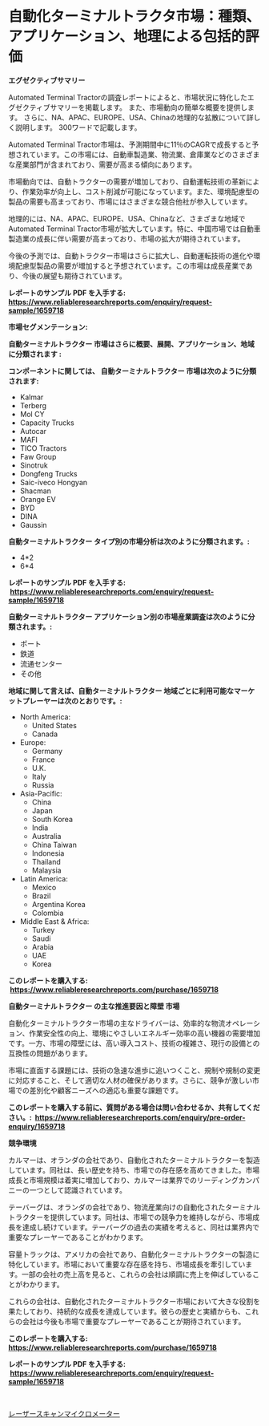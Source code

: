 <p><h1>自動化ターミナルトラクタ市場：種類、アプリケーション、地理による包括的評価</h1></p><p><strong>エグゼクティブサマリー</strong></p>
<p><p>Automated Terminal Tractorの調査レポートによると、市場状況に特化したエグゼクティブサマリーを掲載します。 また、市場動向の簡単な概要を提供します。 さらに、NA、APAC、EUROPE、USA、Chinaの地理的な拡散について詳しく説明します。 300ワードで記載します。</p><p>Automated Terminal Tractor市場は、予測期間中に11％のCAGRで成長すると予想されています。この市場には、自動車製造業、物流業、倉庫業などのさまざまな産業部門が含まれており、需要が高まる傾向にあります。</p><p>市場動向では、自動トラクターの需要が増加しており、自動運転技術の革新により、作業効率が向上し、コスト削減が可能になっています。また、環境配慮型の製品の需要も高まっており、市場にはさまざまな競合他社が参入しています。</p><p>地理的には、NA、APAC、EUROPE、USA、Chinaなど、さまざまな地域でAutomated Terminal Tractor市場が拡大しています。特に、中国市場では自動車製造業の成長に伴い需要が高まっており、市場の拡大が期待されています。</p><p>今後の予測では、自動トラクター市場はさらに拡大し、自動運転技術の進化や環境配慮型製品の需要が増加すると予想されています。この市場は成長産業であり、今後の展望も期待されています。</p></p>
<p><strong>レポートのサンプル PDF を入手する: <a href="https://www.reliableresearchreports.com/enquiry/request-sample/1659718">https://www.reliableresearchreports.com/enquiry/request-sample/1659718</a></strong></p>
<p><strong>市場セグメンテーション:</strong></p>
<p><strong> 自動ターミナルトラクター 市場はさらに概要、展開、アプリケーション、地域に分類されます :</strong></p>
<p><strong>コンポーネントに関しては、 自動ターミナルトラクター 市場は次のように分類されます: &nbsp;</strong></p>
<p><ul><li>Kalmar</li><li>Terberg</li><li>Mol CY</li><li>Capacity Trucks</li><li>Autocar</li><li>MAFI</li><li>TICO Tractors</li><li>Faw Group</li><li>Sinotruk</li><li>Dongfeng Trucks</li><li>Saic-iveco Hongyan</li><li>Shacman</li><li>Orange EV</li><li>BYD</li><li>DINA</li><li>Gaussin</li></ul></p>
<p><strong> 自動ターミナルトラクター タイプ別の市場分析は次のように分類されます。:</strong></p>
<p><ul><li>4*2</li><li>6*4</li></ul></p>
<p><strong>レポートのサンプル PDF を入手する: &nbsp;<a href="https://www.reliableresearchreports.com/enquiry/request-sample/1659718">https://www.reliableresearchreports.com/enquiry/request-sample/1659718</a></strong></p>
<p><strong> 自動ターミナルトラクター アプリケーション別の市場産業調査は次のように分類されます。:</strong></p>
<p><ul><li>ポート</li><li>鉄道</li><li>流通センター</li><li>その他</li></ul></p>
<p><strong>地域に関して言えば、自動ターミナルトラクター 地域ごとに利用可能なマーケットプレーヤーは次のとおりです。:</strong></p>
<p><ul>
    <li>
        North America:
        <ul>
            <li>United States</li>
            <li>Canada</li>
        </ul>
    </li>
    <li>
        Europe:
        <ul>
            <li>Germany</li>
            <li>France</li>
            <li>U.K.</li>
            <li>Italy</li>
            <li>Russia</li>
        </ul>
    </li>
    <li>
        Asia-Pacific:
        <ul>
            <li>China</li>
            <li>Japan</li>
            <li>South Korea</li>
            <li>India</li>
            <li>Australia</li>
            <li>China Taiwan</li>
            <li>Indonesia</li>
            <li>Thailand</li>
            <li>Malaysia</li>
        </ul>
    </li>
    <li>
        Latin America:
        <ul>
            <li>Mexico</li>
            <li>Brazil</li>
            <li>Argentina Korea</li>
            <li>Colombia</li>
        </ul>
    </li>
    <li>
        Middle East & Africa:
        <ul>
            <li>Turkey</li>
            <li>Saudi</li>
            <li>Arabia</li>
            <li>UAE</li>
            <li>Korea</li>
        </ul>
    </li>
    </ul></p>
<p><strong>このレポートを購入する: &nbsp;<a href="https://www.reliableresearchreports.com/purchase/1659718">https://www.reliableresearchreports.com/purchase/1659718</a></strong></p>
<p><strong>自動ターミナルトラクター の主な推進要因と障壁 市場</strong></p>
<p><p>自動化ターミナルトラクター市場の主なドライバーは、効率的な物流オペレーション、作業安全性の向上、環境にやさしいエネルギー効率の高い機器の需要増加です。一方、市場の障壁には、高い導入コスト、技術の複雑さ、現行の設備との互換性の問題があります。</p><p>市場に直面する課題には、技術の急速な進歩に追いつくこと、規制や規制の変更に対応すること、そして適切な人材の確保があります。さらに、競争が激しい市場での差別化や顧客ニーズへの適応も重要な課題です。</p></p>
<p><strong>このレポートを購入する前に、質問がある場合は問い合わせるか、共有してください。:&nbsp; <a href="https://www.reliableresearchreports.com/enquiry/pre-order-enquiry/1659718">https://www.reliableresearchreports.com/enquiry/pre-order-enquiry/1659718</a></strong></p>
<p><strong>競争環境</strong></p>
<p><p>カルマーは、オランダの会社であり、自動化されたターミナルトラクターを製造しています。同社は、長い歴史を持ち、市場での存在感を高めてきました。市場成長と市場規模は着実に増加しており、カルマーは業界でのリーディングカンパニーの一つとして認識されています。</p><p>テーバーグは、オランダの会社であり、物流産業向けの自動化されたターミナルトラクターを提供しています。同社は、市場での競争力を維持しながら、市場成長を達成し続けています。テーバーグの過去の実績を考えると、同社は業界内で重要なプレーヤーであることがわかります。</p><p>容量トラックは、アメリカの会社であり、自動化ターミナルトラクターの製造に特化しています。市場において重要な存在感を持ち、市場成長を牽引しています。一部の会社の売上高を見ると、これらの会社は順調に売上を伸ばしていることがわかります。</p><p>これらの会社は、自動化されたターミナルトラクター市場において大きな役割を果たしており、持続的な成長を達成しています。彼らの歴史と実績からも、これらの会社は今後も市場で重要なプレーヤーであることが期待されています。</p></p>
<p><strong>このレポートを購入する: &nbsp; <a href="https://www.reliableresearchreports.com/purchase/1659718">https://www.reliableresearchreports.com/purchase/1659718</a></strong></p>
<p><strong>レポートのサンプル PDF を入手する: &nbsp;<a href="https://www.reliableresearchreports.com/enquiry/request-sample/1659718">https://www.reliableresearchreports.com/enquiry/request-sample/1659718</a></strong><strong></strong></p>
<p>&nbsp;</p>
<p><p><a href="https://github.com/SantosDicki04/Market-Research-Report-List-1/blob/main/214239612793.md">レーザースキャンマイクロメーター</a></p></p>
